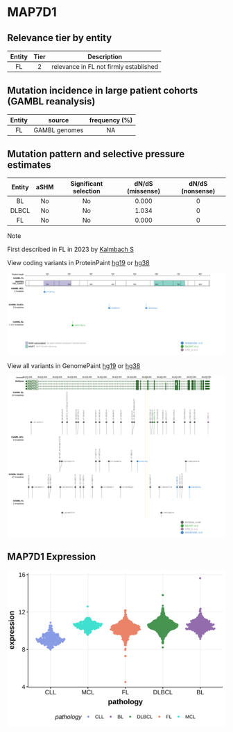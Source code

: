 # MAP7D1

## Relevance tier by entity

|Entity|Tier|Description                           |
|:------:|:----:|--------------------------------------|
|FL    |2   |relevance in FL not firmly established|

## Mutation incidence in large patient cohorts (GAMBL reanalysis)

|Entity|source       |frequency (%)|
|:------:|:-------------:|:-------------:|
|FL    |GAMBL genomes|NA           |

## Mutation pattern and selective pressure estimates

|Entity|aSHM|Significant selection|dN/dS (missense)|dN/dS (nonsense)|
|:------:|:----:|:---------------------:|:----------------:|:----------------:|
|BL    |No  |No                   |0.000           |0               |
|DLBCL |No  |No                   |1.034           |0               |
|FL    |No  |No                   |0.000           |0               |


> [!NOTE]
> First described in FL in 2023 by [Kalmbach S](https://pubmed.ncbi.nlm.nih.gov/37563306)


View coding variants in ProteinPaint [hg19](https://morinlab.github.io/LLMPP/GAMBL/MAP7D1_protein.html)  or [hg38](https://morinlab.github.io/LLMPP/GAMBL/MAP7D1_protein_hg38.html)

![image](images/proteinpaint/MAP7D1_NM_018067.svg)

View all variants in GenomePaint [hg19](https://morinlab.github.io/LLMPP/GAMBL/MAP7D1.html)  or [hg38](https://morinlab.github.io/LLMPP/GAMBL/MAP7D1_hg38.html)

![image](images/proteinpaint/MAP7D1.svg)
## MAP7D1 Expression
![image](images/gene_expression/MAP7D1_by_pathology.svg)
<!-- ORIGIN: russler-germainMutationsAssociatedProgression2023a -->
